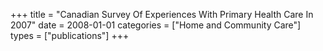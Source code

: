 +++
title = "Canadian Survey Of Experiences With Primary Health Care In 2007"
date = 2008-01-01
categories = ["Home and Community Care"]
types = ["publications"]
+++
